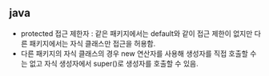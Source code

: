 ## java
- protected 접근 제한자 : 같은 패키지에서는 default와 같이 접근 제한이 없지만 다른 패키지에서는 자식 클래스만 접근을 허용함.
- 다른 패키지의 자식 클래스의 경우 new 연산자를 사용해 생성자를 직접 호출할 수는 없고 자식 생성자에서 super()로 생성자를 호출할 수 있음.
